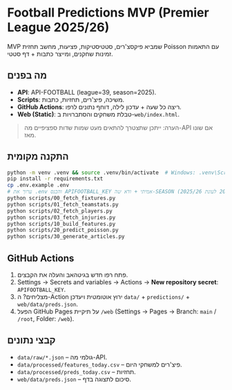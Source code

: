 
# Football Predictions MVP (Premier League 2025/26)

MVP שמביא פיקסצ'רים, סטטיסטיקות, פציעות, מחשב תחזית Poisson עם התאמות זמינות שחקנים, ומייצר כתבות + דף סטטי.

## מה בפנים
- **API**: API-FOOTBALL (league=39, season=2025).
- **Scripts**: משיכה, פיצ'רים, תחזיות, כתבות.
- **GitHub Actions**: ריצה כל שעה + עדכון לילה, דוחף נתונים לרפו.
- **Web (Static)**: טבלת משחקים והסתברויות ב-`web/index.html`.

> הערה: ייתכן שתצטרך להתאים מעט שמות שדות ספציפיים מה-API אם שונו מאז.

## התקנה מקומית
```bash
python -m venv .venv && source .venv/bin/activate  # Windows: .venv\Scripts\activate
pip install -r requirements.txt
cp .env.example .env
# ערוך את .env והכנס APIFOOTBALL_KEY אמיתי + ודא שה-SEASON נכון (2025 לעונת 2025/26)
python scripts/00_fetch_fixtures.py
python scripts/01_fetch_teamstats.py
python scripts/02_fetch_players.py
python scripts/03_fetch_injuries.py
python scripts/10_build_features.py
python scripts/20_predict_poisson.py
python scripts/30_generate_articles.py
```

## GitHub Actions
1. פתח רפו חדש בגיטהאב והעלה את הקבצים.
2. Settings → Secrets and variables → Actions → **New repository secret**: `APIFOOTBALL_KEY`.
3. מצליחים? ה-Action ירוץ אוטומטית ויעדכן `data/` + `predictions/` + `web/data/preds.json`.
4. הפעל GitHub Pages על תיקיית `/web` (Settings → Pages → Branch: `main` / `/root`, Folder: `/web`).

## קבצי נתונים
- `data/raw/*.json` – גולמי מה-API.
- `data/processed/features_today.csv` – פיצ'רים למשחקי היום.
- `data/processed/preds_today.csv` – תחזיות.
- `web/data/preds.json` – סיכום לתצוגה בדף.


